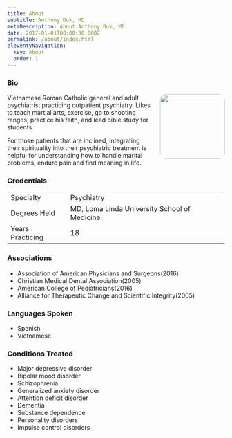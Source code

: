 ```yaml
---
title: About
subtitle: Anthony Duk, MD
metaDescription: About Anthony Duk, MD
date: 2017-01-01T00:00:00.000Z
permalink: /about/index.html
eleventyNavigation:
  key: About
  order: 1
---
```

### Bio

<img src="/assets/img/profile.jpeg" style="margin-top:0; margin-left:20px; width:150px; float:right; border-radius: 1em;">

Vietnamese Roman Catholic general and adult psychiatrist practicing outpatient psychiatry. Likes to teach martial arts, exercise, go to shooting ranges, practice his faith, and lead bible study for students.

For those patients that are inclined, integrating their spirituality into their psychiatric treatment is helpful for understanding how to handle marital problems, endure pain and find meaning in life.

### Credentials

|                  |                                              |
| ---------------- | -------------------------------------------- |
| Specialty        | Psychiatry                                   |
| Degrees Held     | MD, Loma Linda University School of Medicine |
| Years Practicing | 18                                           |

### Associations

* Association of American Physicians and Surgeons(2016)
* Christian Medical Dental Association(2005)
* American College of Pediatricians(2016)
* Alliance for Therapeutic Change and Scientific Integrity(2005)

### Languages Spoken

* Spanish
* Vietnamese

### Conditions Treated

* Major depressive disorder
* Bipolar mood disorder
* Schizophrenia
* Generalized anxiety disorder
* Attention deficit disorder
* Dementia
* Substance dependence
* Personality disorders
* Impulse control disorders
